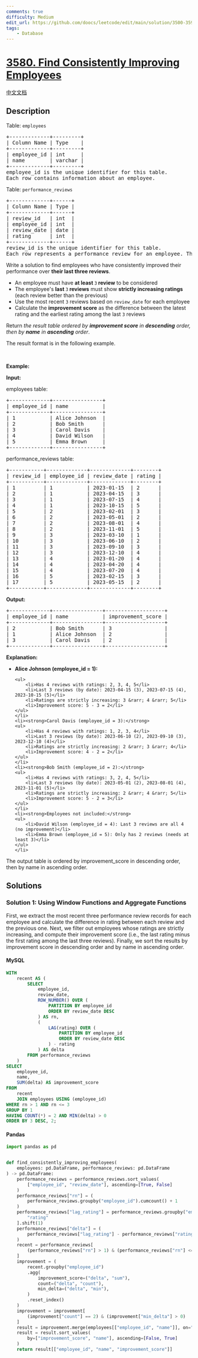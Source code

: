 ```yaml
---
comments: true
difficulty: Medium
edit_url: https://github.com/doocs/leetcode/edit/main/solution/3500-3599/3580.Find%20Consistently%20Improving%20Employees/README_EN.md
tags:
    - Database
---
```


<!-- problem:start -->

# [3580. Find Consistently Improving Employees](https://leetcode.com/problems/find-consistently-improving-employees)

[中文文档](/solution/3500-3599/3580.Find%20Consistently%20Improving%20Employees/README.md)

## Description

<!-- description:start -->

<p>Table: <code>employees</code></p>

<pre>
+-------------+---------+
| Column Name | Type    |
+-------------+---------+
| employee_id | int     |
| name        | varchar |
+-------------+---------+
employee_id is the unique identifier for this table.
Each row contains information about an employee.
</pre>

<p>Table: <code>performance_reviews</code></p>

<pre>
+-------------+------+
| Column Name | Type |
+-------------+------+
| review_id   | int  |
| employee_id | int  |
| review_date | date |
| rating      | int  |
+-------------+------+
review_id is the unique identifier for this table.
Each row represents a performance review for an employee. The rating is on a scale of 1-5 where 5 is excellent and 1 is poor.
</pre>

<p>Write a solution to find employees who have consistently improved their performance over <strong>their last three reviews</strong>.</p>

<ul>
	<li>An employee must have <strong>at least </strong><code>3</code><strong> review</strong> to be considered</li>
	<li>The employee&#39;s <strong>last </strong><code>3</code><strong> reviews</strong> must show <strong>strictly increasing ratings</strong> (each review better than the previous)</li>
	<li>Use the most recent <code>3</code> reviews based on <code>review_date</code> for each employee</li>
	<li>Calculate the <strong>improvement score</strong> as the difference between the latest rating and the earliest rating among the last <code>3</code> reviews</li>
</ul>

<p>Return <em>the result table ordered by <strong>improvement score</strong> in <strong>descending</strong> order, then by <strong>name</strong> in <strong>ascending</strong> order</em>.</p>

<p>The result format is in the following example.</p>

<p>&nbsp;</p>
<p><strong class="example">Example:</strong></p>

<div class="example-block">
<p><strong>Input:</strong></p>

<p>employees table:</p>

<pre class="example-io">
+-------------+----------------+
| employee_id | name           |
+-------------+----------------+
| 1           | Alice Johnson  |
| 2           | Bob Smith      |
| 3           | Carol Davis    |
| 4           | David Wilson   |
| 5           | Emma Brown     |
+-------------+----------------+
</pre>

<p>performance_reviews table:</p>

<pre class="example-io">
+-----------+-------------+-------------+--------+
| review_id | employee_id | review_date | rating |
+-----------+-------------+-------------+--------+
| 1         | 1           | 2023-01-15  | 2      |
| 2         | 1           | 2023-04-15  | 3      |
| 3         | 1           | 2023-07-15  | 4      |
| 4         | 1           | 2023-10-15  | 5      |
| 5         | 2           | 2023-02-01  | 3      |
| 6         | 2           | 2023-05-01  | 2      |
| 7         | 2           | 2023-08-01  | 4      |
| 8         | 2           | 2023-11-01  | 5      |
| 9         | 3           | 2023-03-10  | 1      |
| 10        | 3           | 2023-06-10  | 2      |
| 11        | 3           | 2023-09-10  | 3      |
| 12        | 3           | 2023-12-10  | 4      |
| 13        | 4           | 2023-01-20  | 4      |
| 14        | 4           | 2023-04-20  | 4      |
| 15        | 4           | 2023-07-20  | 4      |
| 16        | 5           | 2023-02-15  | 3      |
| 17        | 5           | 2023-05-15  | 2      |
+-----------+-------------+-------------+--------+
</pre>

<p><strong>Output:</strong></p>

<pre class="example-io">
+-------------+----------------+-------------------+
| employee_id | name           | improvement_score |
+-------------+----------------+-------------------+
| 2           | Bob Smith      | 3                 |
| 1           | Alice Johnson  | 2                 |
| 3           | Carol Davis    | 2                 |
+-------------+----------------+-------------------+
</pre>

<p><strong>Explanation:</strong></p>

<ul>
	<li><strong>Alice Johnson (employee_id = 1):</strong>

    <ul>
    	<li>Has 4 reviews with ratings: 2, 3, 4, 5</li>
    	<li>Last 3 reviews (by date): 2023-04-15 (3), 2023-07-15 (4), 2023-10-15 (5)</li>
    	<li>Ratings are strictly increasing: 3 &rarr; 4 &rarr; 5</li>
    	<li>Improvement score: 5 - 3 = 2</li>
    </ul>
    </li>
    <li><strong>Carol Davis (employee_id = 3):</strong>
    <ul>
    	<li>Has 4 reviews with ratings: 1, 2, 3, 4</li>
    	<li>Last 3 reviews (by date): 2023-06-10 (2), 2023-09-10 (3), 2023-12-10 (4)</li>
    	<li>Ratings are strictly increasing: 2 &rarr; 3 &rarr; 4</li>
    	<li>Improvement score: 4 - 2 = 2</li>
    </ul>
    </li>
    <li><strong>Bob Smith (employee_id = 2):</strong>
    <ul>
    	<li>Has 4 reviews with ratings: 3, 2, 4, 5</li>
    	<li>Last 3 reviews (by date): 2023-05-01 (2), 2023-08-01 (4), 2023-11-01 (5)</li>
    	<li>Ratings are strictly increasing: 2 &rarr; 4 &rarr; 5</li>
    	<li>Improvement score: 5 - 2 = 3</li>
    </ul>
    </li>
    <li><strong>Employees not included:</strong>
    <ul>
    	<li>David Wilson (employee_id = 4): Last 3 reviews are all 4 (no improvement)</li>
    	<li>Emma Brown (employee_id = 5): Only has 2 reviews (needs at least 3)</li>
    </ul>
    </li>

</ul>

<p>The output table is ordered by improvement_score in descending order, then by name in ascending order.</p>
</div>

<!-- description:end -->

## Solutions

<!-- solution:start -->

### Solution 1: Using Window Functions and Aggregate Functions

First, we extract the most recent three performance review records for each employee and calculate the difference in rating between each review and the previous one. Next, we filter out employees whose ratings are strictly increasing, and compute their improvement score (i.e., the last rating minus the first rating among the last three reviews). Finally, we sort the results by improvement score in descending order and by name in ascending order.

<!-- tabs:start -->

#### MySQL

```sql
WITH
    recent AS (
        SELECT
            employee_id,
            review_date,
            ROW_NUMBER() OVER (
                PARTITION BY employee_id
                ORDER BY review_date DESC
            ) AS rn,
            (
                LAG(rating) OVER (
                    PARTITION BY employee_id
                    ORDER BY review_date DESC
                ) - rating
            ) AS delta
        FROM performance_reviews
    )
SELECT
    employee_id,
    name,
    SUM(delta) AS improvement_score
FROM
    recent
    JOIN employees USING (employee_id)
WHERE rn > 1 AND rn <= 3
GROUP BY 1
HAVING COUNT(*) = 2 AND MIN(delta) > 0
ORDER BY 3 DESC, 2;
```

#### Pandas

```python
import pandas as pd


def find_consistently_improving_employees(
    employees: pd.DataFrame, performance_reviews: pd.DataFrame
) -> pd.DataFrame:
    performance_reviews = performance_reviews.sort_values(
        ["employee_id", "review_date"], ascending=[True, False]
    )
    performance_reviews["rn"] = (
        performance_reviews.groupby("employee_id").cumcount() + 1
    )
    performance_reviews["lag_rating"] = performance_reviews.groupby("employee_id")[
        "rating"
    ].shift(1)
    performance_reviews["delta"] = (
        performance_reviews["lag_rating"] - performance_reviews["rating"]
    )
    recent = performance_reviews[
        (performance_reviews["rn"] > 1) & (performance_reviews["rn"] <= 3)
    ]
    improvement = (
        recent.groupby("employee_id")
        .agg(
            improvement_score=("delta", "sum"),
            count=("delta", "count"),
            min_delta=("delta", "min"),
        )
        .reset_index()
    )
    improvement = improvement[
        (improvement["count"] == 2) & (improvement["min_delta"] > 0)
    ]
    result = improvement.merge(employees[["employee_id", "name"]], on="employee_id")
    result = result.sort_values(
        by=["improvement_score", "name"], ascending=[False, True]
    )
    return result[["employee_id", "name", "improvement_score"]]
```

<!-- tabs:end -->

<!-- solution:end -->

<!-- problem:end -->
